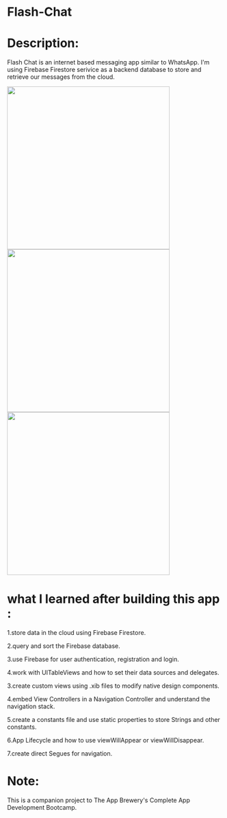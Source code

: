 # Flash-Chat
# Description:
Flash Chat is an internet based messaging app similar to WhatsApp. I'm using Firebase Firestore serivice as a backend database to store and retrieve our messages from the cloud. 

<img src="https://user-images.githubusercontent.com/51194818/91654622-a44bea80-eaaa-11ea-8093-81909140360a.png" width="380"> <img src="https://user-images.githubusercontent.com/51194818/91654627-af067f80-eaaa-11ea-83ab-cd8e0087129c.png" width="380"> <img src="https://user-images.githubusercontent.com/51194818/91654630-b2017000-eaaa-11ea-8ed2-5c7df0d2e2db.png" width="380">

# what I learned after building this app :
1.store data in the cloud using Firebase Firestore.

2.query and sort the Firebase database.

3.use Firebase for user authentication, registration and login.

4.work with UITableViews and how to set their data sources and delegates.

3.create custom views using .xib files to modify native design components.

4.embed View Controllers in a Navigation Controller and understand the navigation stack.

5.create a constants file and use static properties to store Strings and other constants.

6.App Lifecycle and how to use viewWillAppear or viewWillDisappear.

7.create direct Segues for navigation.
# Note:
This is a companion project to The App Brewery's Complete App Development Bootcamp.
